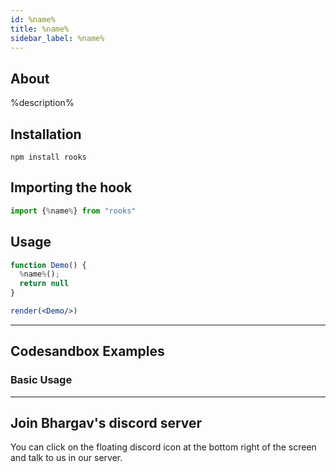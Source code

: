 ```yaml
---
id: %name%
title: %name%
sidebar_label: %name%
---
```


## About

%description%

[//]: # "Main"

## Installation

```
npm install rooks
```

## Importing the hook

```javascript
import {%name%} from "rooks"
```

## Usage

```jsx
function Demo() {
  %name%();
  return null
}

render(<Demo/>)
```

---

## Codesandbox Examples

### Basic Usage

---

## Join Bhargav's discord server

You can click on the floating discord icon at the bottom right of the screen and talk to us in our server.
